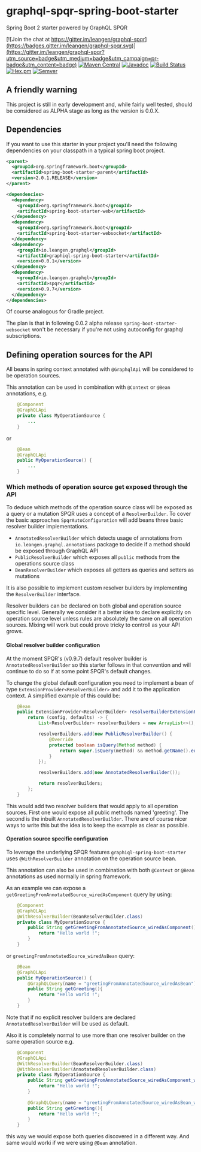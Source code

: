 # graphql-spqr-spring-boot-starter
Spring Boot 2 starter powered by GraphQL SPQR

[![Join the chat at https://gitter.im/leangen/graphql-spqr](https://badges.gitter.im/leangen/graphql-spqr.svg)](https://gitter.im/leangen/graphql-spqr?utm_source=badge&utm_medium=badge&utm_campaign=pr-badge&utm_content=badge)
[![Maven Central](https://maven-badges.herokuapp.com/maven-central/io.leangen.graphql/spqr/badge.svg)](https://maven-badges.herokuapp.com/maven-central/io.leangen.graphql/graphql-spqr-spring-boot-starter)
[![Javadoc](http://javadoc-badge.appspot.com/io.leangen.graphql/spqr.svg?label=javadoc)](http://www.javadoc.io/doc/io.leangen.graphql/graphql-spqr-spring-boot-starter)
[![Build Status](https://travis-ci.org/leangen/graphql-spqr.svg?branch=master)](https://travis-ci.org/leangen/graphql-spqr-spring-boot-starter)
[![Hex.pm](https://img.shields.io/hexpm/l/plug.svg?maxAge=2592000)](https://raw.githubusercontent.com/leangen/graphql-spqr-spring-boot-starter/master/LICENSE)
[![Semver](http://img.shields.io/SemVer/2.0.0.png)](http://semver.org/spec/v2.0.0.html)

## A friendly warning

This project is still in early development and, while fairly well tested, should be considered as ALPHA stage as long as the version is 0.0.X.

## Dependencies

If you want to use this starter in your project you'll need the following dependencies on your classpath in a typical spring boot project.

```xml
<parent>
  <groupId>org.springframework.boot</groupId>
  <artifactId>spring-boot-starter-parent</artifactId>
  <version>2.0.1.RELEASE</version>
</parent>

<dependencies>
  <dependency>
    <groupId>org.springframework.boot</groupId>
    <artifactId>spring-boot-starter-web</artifactId>
  </dependency>
  <dependency>
    <groupId>org.springframework.boot</groupId>
    <artifactId>spring-boot-starter-websocket</artifactId>
  </dependency>
  <dependency>
    <groupId>io.leangen.graphql</groupId>
    <artifactId>graphiql-spring-boot-starter</artifactId>
    <version>0.0.1</version>
  </dependency>
  <dependency>
    <groupId>io.leangen.graphql</groupId>
    <artifactId>spqr</artifactId>
    <version>0.9.7</version>
  </dependency>
</dependencies>
```
Of course analogous for Gradle project.

The plan is that in following 0.0.2 alpha release `spring-boot-starter-websocket` won't be necessary if you're not using autoconfig for graphql subscriptions.

## Defining operation sources for the API

All beans in spring context annotated with `@GraphqlApi` will be considered to be operation sources.

This annotation can be used in combination with `@Context` or `@Bean` annotations, e.g.

```java
    @Component
    @GraphQLApi
    private class MyOperationSource {
        ...
    }
```
or 
```java
    @Bean
    @GraphQLApi
    public MyOperationSource() {
        ...
    }
``` 

### Which methods of operation source get exposed through the API
To deduce which methods of the operation source class will be exposed as a query or a mutation SPQR uses a concept of a `ResolverBuilder`. To cover the basic approaches `SpqrAutoConfiguration` will add beans three basic resolver builder implementations.
* `AnnotatedResolverBuilder` which detects usage of annotations from `io.leangen.graphql.annotations` package to decide if a method should be exposed through GraphQL API
* `PublicResolverBuilder` which exposes all `public` methods from the operations source class
* `BeanResolverBuilder` which exposes all getters as queries and setters as mutations

It is also possible to implement custom resolver builders by implementing the `ResolverBuilder` interface.

Resolver builders can be declared on both global and operation source specific level. Generally we consider it a better idea to declare explicitly on operation source level unless rules are absolutely the same on all operation sources. Mixing will work but could prove tricky to controll as your API grows.

#### Global resolver builder configuration
At the moment SPQR's (v0.9.7) default resolver builder is `AnnotatedResolverBuilder` so this starter follows in that convention and will continue to do so if at some point SPQR's default changes.

To change the global default configuration you need to implement a bean of type `ExtensionProvider<ResolverBuilder>` and add it to the application context.
A simplified example of this could be:
```java
    @Bean
    public ExtensionProvider<ResolverBuilder> resolverBuilderExtensionProvider() {
        return (config, defaults) -> {
            List<ResolverBuilder> resolverBuilders = new ArrayList<>();

            resolverBuilders.add(new PublicResolverBuilder() {
                @Override
                protected boolean isQuery(Method method) {
                    return super.isQuery(method) && method.getName().equals("greeting");
                }
            });

            resolverBuilders.add(new AnnotatedResolverBuilder());

            return resolverBuilders;
        };
    }
```
This would add two resolver builders that would apply to all operation sources.
First one would expose all public methods named 'greeting'. The second is the inbuilt `AnnotatedResolverBuilder`.
There are of course nicer ways to write this but the idea is to keep the example as clear as possible.

#### Operation source specific configuration

To leverage the underlying SPQR features `graphiql-spring-boot-starter` uses `@WithResolverBuilder` annotation on the operation source bean.

This annotation can also be used in combination with both `@Context` or `@Bean` annotations as used normally in spring framework.

As an example we can expose a `getGreetingFromAnnotatedSource_wiredAsComponent` query by using:

```java
    @Component
    @GraphQLApi
    @WithResolverBuilder(BeanResolverBuilder.class)
    private class MyOperationSource {
        public String getGreetingFromAnnotatedSource_wiredAsComponent(){
            return "Hello world !"; 
        }
    }

```

or `greetingFromAnnotatedSource_wiredAsBean` query:
```java
    @Bean
    @GraphQLApi
    public MyOperationSource() {
        @GraphQLQuery(name = "greetingFromAnnotatedSource_wiredAsBean")
        public String getGreeting(){
            return "Hello world !"; 
        }
    }
``` 

Note that if no explicit resolver builders are declared `AnnotatedResolverBuilder` will be used as default.

Also it is completely normal to use more than one resolver builder on the same operation source e.g.
```java
    @Component
    @GraphQLApi
    @WithResolverBuilder(BeanResolverBuilder.class)
    @WithResolverBuilder(AnnotatedResolverBuilder.class)
    private class MyOperationSource {
        public String getGreetingFromAnnotatedSource_wiredAsComponent_withBeanResolverBuilder(){
            return "Hello world !"; 
        }
        
        @GraphQLQuery(name = "greetingFromAnnotatedSource_wiredAsBean_withAnnotatedResolverBuildr")
        public String getGreeting(){
            return "Hello world !"; 
        }
    }
```
this way we would expose both queries discovered in a different way. And same would worki if we were using `@Bean` annotation.